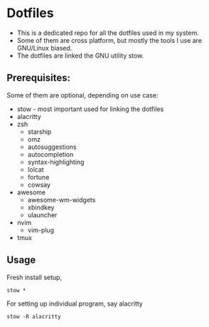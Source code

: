 # Dotfiles

- This is a dedicated repo for all the dotfiles used in my system.
- Some of them are cross platform, but mostly the tools I use are GNU/Linux biased.
- The dotfiles are linked the GNU utility stow.

## Prerequisites:

Some of them are optional, depending on use case:
- stow - most important used for linking the dotfiles
- alacritty
- zsh
  - starship
  - omz
  - autosuggestions
  - autocompletion
  - syntax-highlighting
  - lolcat
  - fortune
  - cowsay
- awesome
  - awesome-wm-widgets
  - xbindkey
  - ulauncher
- nvim
  - vim-plug
- tmux

## Usage

Fresh install setup,

```
stow *
```

For setting up individual program, say alacritty

```
stow -R alacritty
```
